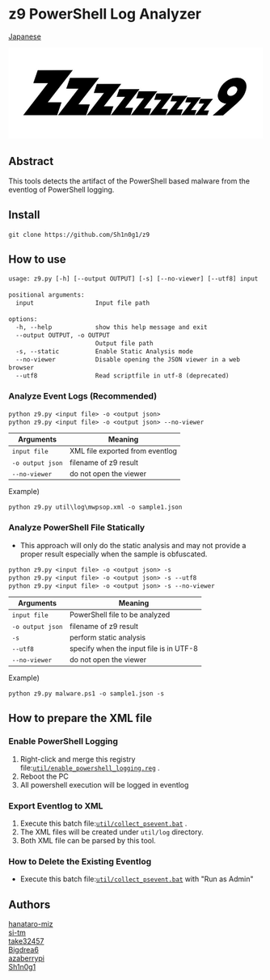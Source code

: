 # z9 PowerShell Log Analyzer

[Japanese](./README.md)

![Z9 Logo](./img/logo.png)

## Abstract
This tools detects the artifact of the PowerShell based malware from the eventlog of PowerShell logging.

## Install
```
git clone https://github.com/Sh1n0g1/z9
```

## How to use
```
usage: z9.py [-h] [--output OUTPUT] [-s] [--no-viewer] [--utf8] input

positional arguments:
  input                 Input file path

options:
  -h, --help            show this help message and exit
  --output OUTPUT, -o OUTPUT
                        Output file path
  -s, --static          Enable Static Analysis mode
  --no-viewer           Disable opening the JSON viewer in a web browser
  --utf8                Read scriptfile in utf-8 (deprecated)
```


### Analyze Event Logs (Recommended)
```
python z9.py <input file> -o <output json>
python z9.py <input file> -o <output json> --no-viewer
```
|Arguments               |       Meaning                             |
|-------------------------|----------------------------------------|
|`input file`            |XML file exported from eventlog          |
|`-o output json`        |filename of z9 result                    |
|`--no-viewer `          |do not open the viewer                   |

Example)
```
python z9.py util\log\mwpsop.xml -o sample1.json
```

### Analyze PowerShell File Statically
* This approach will only do the static analysis and may not provide a proper result especially when the sample is obfuscated.
```
python z9.py <input file> -o <output json> -s
python z9.py <input file> -o <output json> -s --utf8
python z9.py <input file> -o <output json> -s --no-viewer
```
|Arguments               |       Meaning                             |
|-------------------------|----------------------------------------|
|`input file`            |PowerShell file to be analyzed           |
|`-o output json`        |filename of z9 result                    |
|`-s`                     |perform static analysis                      |
|`--utf8`                 |specify when the input file is in UTF-8       |
|`--no-viewer `          |do not open the viewer                   |

Example)
```
python z9.py malware.ps1 -o sample1.json -s
```

## How to prepare the XML file
### Enable PowerShell Logging
1. Right-click and merge this registry file:[`util/enable_powershell_logging.reg`](./util/enable_powershell_logging.reg) .
2. Reboot the PC
3. All powershell execution will be logged in eventlog

### Export Eventlog to XML
1. Execute this batch file:[`util/collect_psevent.bat`](./util/collect_psevent.bat) .
2. The XML files will be created under `util/log` directory.
3. Both XML file can be parsed by this tool.

### How to Delete the Existing Eventlog
* Execute this batch file:[`util/collect_psevent.bat`](./util/clear_psevent.bat) with "Run as Admin"


## Authors
[hanataro-miz](https://github.com/hanataro-miz)  
[si-tm](https://github.com/si-tm)  
[take32457](https://github.com/take32457)  
[Bigdrea6](https://github.com/Bigdrea6)  
[azaberrypi](https://github.com/azaberrypi)  
[Sh1n0g1](https://github.com/Sh1n0g1)  
